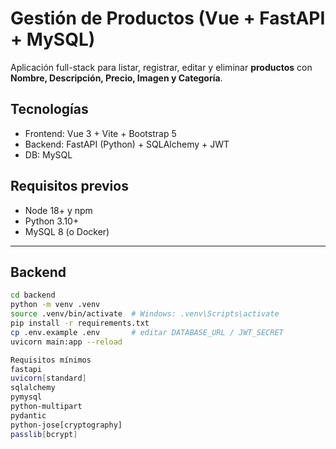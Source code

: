 
# Gestión de Productos (Vue + FastAPI + MySQL)

Aplicación full-stack para listar, registrar, editar y eliminar **productos** con **Nombre, Descripción, Precio, Imagen y Categoría**.

## Tecnologías
- Frontend: Vue 3 + Vite + Bootstrap 5
- Backend: FastAPI (Python) + SQLAlchemy + JWT
- DB: MySQL

## Requisitos previos
- Node 18+ y npm
- Python 3.10+
- MySQL 8 (o Docker)

---

## Backend
```bash
cd backend
python -m venv .venv
source .venv/bin/activate  # Windows: .venv\Scripts\activate
pip install -r requirements.txt
cp .env.example .env       # editar DATABASE_URL / JWT_SECRET
uvicorn main:app --reload

Requisitos mínimos
fastapi
uvicorn[standard]
sqlalchemy
pymysql
python-multipart
pydantic
python-jose[cryptography]
passlib[bcrypt]
